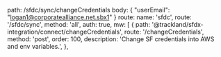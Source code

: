 path: /sfdc/sync/changeCredentials
body: {
    "userEmail": "logan1@corporatealliance.net.sbx1"
      }
route: 
    name: 'sfdc',
    route: '/sfdc/sync',
    method: 'all',
    auth: true,
    mw: [
      {
        path: '@trackland/sfdx-integration/connect/changeCredentials',
        route: '/changeCredentials',
        method: 'post',
        order: 100,
        description: 'Change SF credentials into AWS and env variables.',
      },

      
